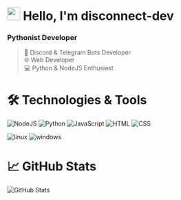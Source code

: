   # <img src="https://media.giphy.com/media/hvRJCLFzcasrR4ia7z/giphy.gif" width="30px"> Hello, I'm disconnect-dev
  
  ### Pythonist Developer
  > 🤖 Discord & Telegram Bots Developer  
  > 🌐 Web Developer  
  > 💻 Python & NodeJS Enthusiast

  # 🛠 Technologies & Tools
  
  ![NodeJS](https://img.shields.io/badge/-NodeJS-090909?style=for-the-badge&logo=node.js&logoColor=339933)
  ![Python](https://img.shields.io/badge/-Python-090909?style=for-the-badge&logo=python&logoColor=3776AB)
  ![JavaScript](https://img.shields.io/badge/-JavaScript-090909?style=for-the-badge&logo=javascript&logoColor=F7DF1E)
  ![HTML](https://img.shields.io/badge/-HTML-090909?style=for-the-badge&logo=html5&logoColor=E34F26)
  ![CSS](https://img.shields.io/badge/-CSS-090909?style=for-the-badge&logo=css3&logoColor=1572B6)
  
  ![linux](https://img.shields.io/badge/-linux-090909?style=for-the-badge&logo=linux&logoColor=FCC624)
  ![windows](https://img.shields.io/badge/-windows-090909?style=for-the-badge&logo=windows&logoColor=0078D6)

  # 📈 GitHub Stats
  ![GitHub Stats](https://github-readme-stats.vercel.app/api?username=disconnect-dev&show_icons=true&theme=dark&hide_border=true)
</div>
